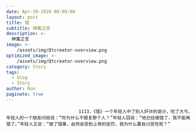 ```yaml
---
date: Apr-30-2020 00:00:00
layout: post
title: 错
subtitle: 神寓之言
description: >-
  神寓之言
image: >-
    /assets/img/Qtcreator-overview.png
optimized_image: >-
    /assets/img/Qtcreator-overview.png
category: Story
tags:
  - blog
  - Story
author: Ron
paginate: true
---
```


							　　1113，《错》一个年轻人中了别人奸诈的诡计，吃了大亏。年轻人的一个朋友问他说：“你为什么不报复那个人？”年轻人回说：“他已经做错了，我不能再错了。”年轻人又说：“做了错事，自然会受到上帝的惩罚，我为什么要自讨苦吃呢？”
							
							
						